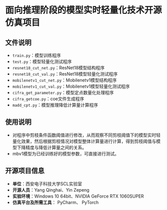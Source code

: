 # 面向推理阶段的模型实时轻量化技术开源仿真项目

## 文件说明
- `train.py`：模型训练程序
- `test.py`：模型轻量化测试程序
- `resnet18_cut_net.py`：ResNet18模型结构程序
- `resnet18_cut_val.py`：ResNet18模型轻量化测试程序
- `mobilenetv1_cut_net.py`：Mobilenetv1模型结构程序
- `mobilenetv1_cut_val.py`：Mobilenetv1模型轻量化测试程序
- `cifra_get_parameter.py`：模型定点数量化处理程序
- `cifra_getcoe.py`：coe文件生成程序
- `madd_cpt.py`：模型推理降低计算量计算程序

## 使用说明
- 对程序中剪枝条件函数阈值进行修改，从而观察不同剪枝阈值下的模型实时轻量化效果，然后根据剪枝情况对模型整体计算量进行计算，得到剪枝阈值与模型下降精度与降低计算量之间的关系。
- mbv1模型为已经训练好的模型参数，可直接进行测试。

## 开源项目信息
- **单位**：西安电子科技大学SCL实验室
- **开源人员**：Yang Qinghai、Yin Zepeng
- **实验环境**：Windows 10 64bit、NVIDIA GeForce RTX 1060SUPER
- **仿真平台及所需工具**： PyCharm、 PyTorch

